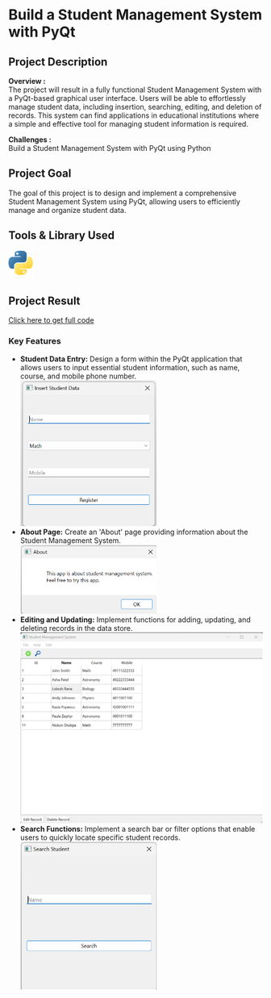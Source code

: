 # Build a Student Management System with PyQt

## Project Description

**Overview :**  
The project will result in a fully functional Student Management System with a PyQt-based graphical user interface. Users will be able to effortlessly manage student data, including insertion, searching, editing, and deletion of records. This system can find applications in educational institutions where a simple and effective tool for managing student information is required.

**Challenges :**  
Build a Student Management System with PyQt using Python

## Project Goal

The goal of this project is to design and implement a comprehensive Student Management System using PyQt, allowing users to efficiently manage and organize student data.

## Tools & Library Used

[<img src="./image/python-logo-2.png" alt="python-logo" width="50"/>](https://www.python.org/) &nbsp;

## Project Result

[Click here to get full code](https://github.com/nickenshidqia/Build_a_Student_Management_System_with_PyQt/blob/c005d99b058a8abd38010c3f36b57f2483218ace/main.py)

### Key Features

- **Student Data Entry:** Design a form within the PyQt application that allows users to input essential student information, such as name, course, and mobile phone number.  
  <img src="./image/student2.png" alt="" width = "270"/>
- **About Page:** Create an 'About' page providing information about the Student Management System.  
  <img src="./image/student3.png" alt="" width = "270"/>
- **Editing and Updating:** Implement functions for adding, updating, and deleting records in the data store.  
  <img src="./image/student1.png" alt="" width = "500"/>
- **Search Functions:** Implement a search bar or filter options that enable users to quickly locate specific student records.  
  <img src="./image/student4.png" alt="" width = "270"/>
